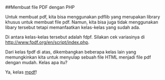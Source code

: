 ##Membuat file PDF dengan PHP

Untuk membuat pdf, kita bisa menggunakan pdflib yang merupakan library khusus untuk membuat file pdf. Namun, kita bisa juga tidak menggunakan libary tersebut tetapi memanfaatkan kelas-kelas yang sudah ada.

Di antara kelas-kelas tersebut adalah fdpf. Silakan cek variasinya di http://www.fpdf.org/en/script/index.php.

Dari kelas fpdf di atas, dikembangkan beberapa kelas lain yang memungkinkan kita untuk menyulap sebuah file HTML menjadi file pdf dengan mudah. Kelas apa itu?

Ya, kelas [mpdf](http://mpdf1.com/)!

